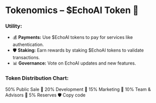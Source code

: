 # Tokenomics – $EchoAI Token 💎

### **Utility:**
- 💰 **Payments:** Use $EchoAI tokens to pay for services like authentication.
- 🛡️ **Staking:** Earn rewards by staking $EchoAI tokens to validate transactions.
- 📊 **Governance:** Vote on EchoAI updates and new features.

### **Token Distribution Chart:**
50% Public Sale 🎯
20% Development 🚀
15% Marketing 📢
10% Team & Advisors 👥
5% Reserves 🛡️
Copy code
